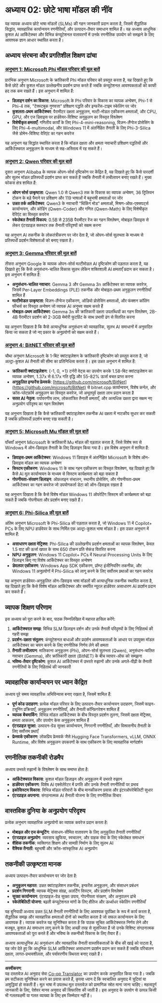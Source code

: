 <!--
CO_OP_TRANSLATOR_METADATA:
{
  "original_hash": "7c65ab2fd757b5fce2f114a3118d05da",
  "translation_date": "2025-09-17T14:26:37+00:00",
  "source_file": "Module02/README.md",
  "language_code": "hi"
}
-->
# अध्याय 02: छोटे भाषा मॉडल की नींव

यह व्यापक अध्याय छोटे भाषा मॉडलों (SLMs) की गहन जानकारी प्रदान करता है, जिसमें सैद्धांतिक सिद्धांत, व्यावहारिक कार्यान्वयन रणनीतियाँ, और उत्पादन-तैयार समाधान शामिल हैं। यह अध्याय आधुनिक कुशल AI आर्किटेक्चर और विभिन्न कंप्यूटेशनल वातावरणों में उनके रणनीतिक उपयोग को समझने के लिए आवश्यक ज्ञान आधार स्थापित करता है।

## अध्याय संरचना और प्रगतिशील शिक्षण ढांचा

### **[अनुभाग 1: Microsoft Phi मॉडल परिवार की मूल बातें](./01.PhiFamily.md)**
प्रारंभिक अनुभाग Microsoft के क्रांतिकारी Phi मॉडल परिवार को प्रस्तुत करता है, यह दिखाते हुए कि कैसे छोटे और कुशल मॉडल उल्लेखनीय प्रदर्शन प्राप्त करते हैं जबकि कंप्यूटेशनल आवश्यकताओं को काफी हद तक कम रखते हैं। इस अनुभाग में शामिल हैं:

- **डिज़ाइन दर्शन का विकास**: Microsoft के Phi परिवार के विकास का व्यापक अन्वेषण, Phi-1 से Phi-4 तक, "टेक्स्टबुक गुणवत्ता" प्रशिक्षण पद्धति और इन्फरेंस-टाइम स्केलिंग पर जोर
- **कुशलता-प्रथम आर्किटेक्चर**: पैरामीटर दक्षता अनुकूलन, मल्टी-मोडल एकीकरण क्षमताओं, और CPU, GPU, और एज डिवाइस पर हार्डवेयर-विशिष्ट अनुकूलन का विस्तृत विश्लेषण
- **विशेषीकृत क्षमताएँ**: गणितीय कार्यों के लिए Phi-4-mini-reasoning, विज़न-लैंग्वेज प्रोसेसिंग के लिए Phi-4-multimodal, और Windows 11 में अंतर्निहित तैनाती के लिए Phi-3-Silica जैसे डोमेन-विशिष्ट वेरिएंट का गहन कवरेज

यह अनुभाग यह सिद्धांत स्थापित करता है कि मॉडल दक्षता और क्षमता नवाचारी प्रशिक्षण पद्धतियों और आर्किटेक्चरल अनुकूलन के माध्यम से सह-अस्तित्व में रह सकते हैं।

### **[अनुभाग 2: Qwen परिवार की मूल बातें](./02.QwenFamily.md)**
दूसरा अनुभाग Alibaba के व्यापक ओपन-सोर्स दृष्टिकोण पर केंद्रित है, यह दिखाते हुए कि कैसे पारदर्शी और सुलभ मॉडल प्रतिस्पर्धी प्रदर्शन प्राप्त कर सकते हैं जबकि तैनाती में लचीलापन बनाए रखते हैं। मुख्य फोकस क्षेत्र शामिल हैं:

- **ओपन सोर्स उत्कृष्टता**: Qwen 1.0 से Qwen3 तक के विकास का व्यापक अन्वेषण, 36 ट्रिलियन टोकन के बड़े पैमाने पर प्रशिक्षण और 119 भाषाओं में बहुभाषी क्षमताओं पर जोर
- **उन्नत तर्क आर्किटेक्चर**: Qwen3 के नवाचारी "थिंकिंग मोड" क्षमताओं, मिश्रण-ऑफ-एक्सपर्ट्स कार्यान्वयन, और कोडिंग (Qwen-Coder) और गणित (Qwen-Math) के लिए विशेषीकृत वेरिएंट का विस्तृत कवरेज
- **स्केलेबल तैनाती विकल्प**: 0.5B से 235B पैरामीटर रेंज का गहन विश्लेषण, मोबाइल डिवाइस से लेकर एंटरप्राइज़ क्लस्टर तक तैनाती परिदृश्यों को सक्षम करना

यह अनुभाग AI तकनीक के लोकतंत्रीकरण पर जोर देता है, जो ओपन-सोर्स सुलभता के माध्यम से प्रतिस्पर्धी प्रदर्शन विशेषताओं को बनाए रखता है।

### **[अनुभाग 3: Gemma परिवार की मूल बातें](./03.GemmaFamily.md)**
तीसरा अनुभाग Google के व्यापक ओपन-सोर्स मल्टीमोडल AI दृष्टिकोण की पड़ताल करता है, यह दिखाते हुए कि कैसे अनुसंधान-चालित विकास सुलभ लेकिन शक्तिशाली AI क्षमताएँ प्रदान कर सकता है। इस अनुभाग में शामिल हैं:

- **अनुसंधान-चालित नवाचार**: Gemma 3 और Gemma 3n आर्किटेक्चर का व्यापक कवरेज, जिसमें Per-Layer Embeddings (PLE) तकनीक और मोबाइल-प्रथम अनुकूलन रणनीतियाँ शामिल हैं
- **मल्टीमोडल उत्कृष्टता**: विज़न-लैंग्वेज एकीकरण, ऑडियो प्रोसेसिंग क्षमताओं, और फंक्शन कॉलिंग फीचर्स का विस्तृत अन्वेषण जो व्यापक AI अनुभव सक्षम करते हैं
- **मोबाइल-प्रथम आर्किटेक्चर**: Gemma 3n की क्रांतिकारी दक्षता उपलब्धियों का गहन विश्लेषण, 2B-4B पैरामीटर प्रदर्शन को 2-3GB मेमोरी फुटप्रिंट के साथ प्रभावी ढंग से वितरित करना

यह अनुभाग दिखाता है कि कैसे अत्याधुनिक अनुसंधान को व्यावहारिक, सुलभ AI समाधानों में अनुवादित किया जा सकता है जो नए प्रकार के अनुप्रयोगों को सक्षम करते हैं।

### **[अनुभाग 4: BitNET परिवार की मूल बातें](./04.BitNETFamily.md)**
चौथा अनुभाग Microsoft के 1-बिट क्वांटाइज़ेशन के क्रांतिकारी दृष्टिकोण को प्रस्तुत करता है, जो अल्ट्रा-कुशल AI तैनाती की सीमा का प्रतिनिधित्व करता है। इस उन्नत अनुभाग में शामिल हैं:

- **क्रांतिकारी क्वांटाइज़ेशन**: {-1, 0, +1} टर्नरी वेट्स का उपयोग करके 1.58-बिट क्वांटाइज़ेशन का व्यापक अन्वेषण, 1.37x से 6.17x गति वृद्धि और 55-82% ऊर्जा बचत प्राप्त करना
- **अनुकूलित इन्फरेंस फ्रेमवर्क**: [https://github.com/microsoft/BitNet](https://github.com/microsoft/BitNet) से bitnet.cpp कार्यान्वयन, विशेष कर्नल, और क्रॉस-प्लेटफ़ॉर्म अनुकूलन का विस्तृत कवरेज, जो अभूतपूर्व दक्षता लाभ प्रदान करता है
- **सतत AI नेतृत्व**: पर्यावरणीय लाभ, लोकतांत्रित तैनाती क्षमताएँ, और अत्यधिक दक्षता द्वारा सक्षम नए अनुप्रयोग परिदृश्य का गहन विश्लेषण

यह अनुभाग दिखाता है कि कैसे क्रांतिकारी क्वांटाइज़ेशन तकनीक AI दक्षता में नाटकीय सुधार कर सकती है जबकि प्रतिस्पर्धी प्रदर्शन बनाए रख सकती है।

### **[अनुभाग 5: Microsoft Mu मॉडल की मूल बातें](./05.mumodel.md)**
पाँचवाँ अनुभाग Microsoft के क्रांतिकारी Mu मॉडल की पड़ताल करता है, जिसे विशेष रूप से Windows में ऑन-डिवाइस तैनाती के लिए डिज़ाइन किया गया है। इस विशेष अनुभाग में शामिल हैं:

- **डिवाइस-प्रथम आर्किटेक्चर**: Windows 11 डिवाइस में अंतर्निहित Microsoft के विशेष ऑन-डिवाइस मॉडल का व्यापक अन्वेषण
- **सिस्टम एकीकरण**: Windows 11 के साथ गहन एकीकरण का विस्तृत विश्लेषण, यह दिखाते हुए कि कैसे AI मूल कार्यान्वयन के माध्यम से सिस्टम कार्यक्षमता को बढ़ा सकता है
- **गोपनीयता-संरक्षण डिज़ाइन**: ऑफ़लाइन संचालन, स्थानीय प्रोसेसिंग, और गोपनीयता-प्रथम आर्किटेक्चर का गहन कवरेज जो उपयोगकर्ता डेटा को ऑन-डिवाइस रखता है

यह अनुभाग दिखाता है कि कैसे विशेष मॉडल Windows 11 ऑपरेटिंग सिस्टम की कार्यक्षमता को बढ़ा सकते हैं जबकि गोपनीयता और प्रदर्शन बनाए रखते हैं।

### **[अनुभाग 6: Phi-Silica की मूल बातें](./06.phisilica.md)**
अंतिम अनुभाग Microsoft के Phi-Silica की पड़ताल करता है, जो Windows 11 में Copilot+ PCs के लिए NPU हार्डवेयर के साथ निर्मित एक अल्ट्रा-कुशल भाषा मॉडल है। इस उन्नत अनुभाग में शामिल हैं:

- **असाधारण दक्षता मेट्रिक्स**: Phi-Silica की उल्लेखनीय प्रदर्शन क्षमताओं का व्यापक विश्लेषण, केवल 1.5 वाट की ऊर्जा खपत के साथ 650 टोकन प्रति सेकंड वितरित करना
- **NPU अनुकूलन**: Windows 11 Copilot+ PCs में Neural Processing Units के लिए डिज़ाइन किए गए विशेष आर्किटेक्चर का विस्तृत अन्वेषण
- **डेवलपर एकीकरण**: Windows App SDK एकीकरण, प्रॉम्प्ट इंजीनियरिंग तकनीक, और Windows 11 अनुप्रयोगों में Phi-Silica को लागू करने के लिए सर्वोत्तम प्रथाओं का गहन कवरेज

यह अनुभाग हार्डवेयर-अनुकूलित ऑन-डिवाइस भाषा मॉडलों की अत्याधुनिक तकनीक स्थापित करता है, यह दिखाते हुए कि कैसे विशेष मॉडल आर्किटेक्चर और समर्पित न्यूरल हार्डवेयर असाधारण AI प्रदर्शन प्रदान कर सकते हैं।

## व्यापक शिक्षण परिणाम

इस अध्याय को पूरा करने के बाद, पाठक निम्नलिखित में महारत हासिल करेंगे:

1. **आर्किटेक्चरल समझ**: विभिन्न SLM डिज़ाइन दर्शन और उनके तैनाती परिदृश्यों के लिए निहितार्थ की गहरी समझ
2. **प्रदर्शन-दक्षता संतुलन**: कंप्यूटेशनल बाधाओं और प्रदर्शन आवश्यकताओं के आधार पर उपयुक्त मॉडल आर्किटेक्चर का चयन करने के लिए रणनीतिक निर्णय लेने की क्षमता
3. **तैनाती लचीलापन**: मालिकाना अनुकूलन (Phi), ओपन-सोर्स सुलभता (Qwen), अनुसंधान-चालित नवाचार (Gemma), और क्रांतिकारी दक्षता (BitNET) के बीच व्यापार-ऑफ को समझना
4. **भविष्य-तैयार दृष्टिकोण**: कुशल AI आर्किटेक्चर में उभरते रुझानों और उनके अगले-पीढ़ी के तैनाती रणनीतियों के लिए निहितार्थ की जानकारी

## व्यावहारिक कार्यान्वयन पर ध्यान केंद्रित

अध्याय पूरे समय व्यावहारिक अभिविन्यास बनाए रखता है, जिसमें शामिल हैं:

- **पूर्ण कोड उदाहरण**: प्रत्येक मॉडल परिवार के लिए उत्पादन-तैयार कार्यान्वयन उदाहरण, जिसमें फाइन-ट्यूनिंग प्रक्रियाएँ, अनुकूलन रणनीतियाँ, और तैनाती कॉन्फ़िगरेशन शामिल हैं
- **व्यापक बेंचमार्किंग**: विभिन्न मॉडल आर्किटेक्चर के बीच विस्तृत प्रदर्शन तुलना, जिसमें दक्षता मेट्रिक्स, क्षमता आकलन, और उपयोग केस अनुकूलन शामिल हैं
- **एंटरप्राइज़ सुरक्षा**: उत्पादन-ग्रेड सुरक्षा कार्यान्वयन, निगरानी रणनीतियाँ, और विश्वसनीय तैनाती के लिए सर्वोत्तम प्रथाएँ
- **फ्रेमवर्क एकीकरण**: लोकप्रिय फ्रेमवर्क जैसे Hugging Face Transformers, vLLM, ONNX Runtime, और विशेष अनुकूलन उपकरणों के साथ एकीकरण के लिए व्यावहारिक मार्गदर्शन

## रणनीतिक तकनीकी रोडमैप

अध्याय उभरते रुझानों के विश्लेषण के साथ समाप्त होता है:

- **आर्किटेक्चरल विकास**: कुशल मॉडल डिज़ाइन और अनुकूलन में उभरते रुझान
- **हार्डवेयर एकीकरण**: विशेष AI एक्सेलेरेटर में प्रगति और उनके तैनाती रणनीतियों पर प्रभाव
- **इकोसिस्टम विकास**: विभिन्न मॉडल परिवारों के बीच मानकीकरण प्रयास और इंटरऑपरेबिलिटी सुधार
- **एंटरप्राइज़ अपनाना**: संगठनात्मक AI तैनाती योजना के लिए रणनीतिक विचार

## वास्तविक दुनिया के अनुप्रयोग परिदृश्य

प्रत्येक अनुभाग व्यावहारिक अनुप्रयोगों का व्यापक कवरेज प्रदान करता है:

- **मोबाइल और एज कंप्यूटिंग**: संसाधन-सीमित वातावरण के लिए अनुकूलित तैनाती रणनीतियाँ
- **एंटरप्राइज़ अनुप्रयोग**: व्यवसाय खुफिया, स्वचालन, और ग्राहक सेवा के लिए स्केलेबल समाधान
- **शैक्षिक तकनीक**: व्यक्तिगत शिक्षण और सामग्री निर्माण के लिए सुलभ AI
- **वैश्विक तैनाती**: बहुभाषी और क्रॉस-सांस्कृतिक AI अनुप्रयोग

## तकनीकी उत्कृष्टता मानक

अध्याय उत्पादन-तैयार कार्यान्वयन पर जोर देता है:

- **अनुकूलन महारत**: उन्नत क्वांटाइज़ेशन तकनीक, इन्फरेंस अनुकूलन, और संसाधन प्रबंधन
- **प्रदर्शन निगरानी**: व्यापक मेट्रिक्स संग्रह, अलर्टिंग सिस्टम, और प्रदर्शन विश्लेषण
- **सुरक्षा कार्यान्वयन**: एंटरप्राइज़-ग्रेड सुरक्षा उपाय, गोपनीयता संरक्षण, और अनुपालन ढांचे
- **स्केलेबिलिटी योजना**: बढ़ती कंप्यूटेशनल मांगों के लिए क्षैतिज और ऊर्ध्वाधर स्केलिंग रणनीतियाँ

यह बुनियादी अध्याय उन्नत SLM तैनाती रणनीतियों के लिए आवश्यक पूर्वापेक्षा के रूप में कार्य करता है, सैद्धांतिक समझ और व्यावहारिक क्षमताओं दोनों को स्थापित करता है जो सफल कार्यान्वयन के लिए आवश्यक हैं। व्यापक कवरेज यह सुनिश्चित करता है कि पाठक सूचित आर्किटेक्चरल निर्णय लेने और मजबूत, कुशल AI समाधान लागू करने के लिए अच्छी तरह से सुसज्जित हैं जो उनके विशिष्ट संगठनात्मक आवश्यकताओं को पूरा करते हैं और भविष्य के तकनीकी विकास के लिए तैयार हैं।

अध्याय अत्याधुनिक AI अनुसंधान और व्यावहारिक तैनाती वास्तविकताओं के बीच की खाई को पाटता है, यह जोर देते हुए कि आधुनिक SLM आर्किटेक्चर असाधारण प्रदर्शन प्रदान कर सकते हैं जबकि परिचालन दक्षता, लागत-प्रभावशीलता, और पर्यावरणीय स्थिरता बनाए रखते हैं।

---

**अस्वीकरण**:  
यह दस्तावेज़ AI अनुवाद सेवा [Co-op Translator](https://github.com/Azure/co-op-translator) का उपयोग करके अनुवादित किया गया है। जबकि हम सटीकता सुनिश्चित करने का प्रयास करते हैं, कृपया ध्यान दें कि स्वचालित अनुवाद में त्रुटियां या अशुद्धियां हो सकती हैं। मूल भाषा में उपलब्ध मूल दस्तावेज़ को प्रामाणिक स्रोत माना जाना चाहिए। महत्वपूर्ण जानकारी के लिए, पेशेवर मानव अनुवाद की सिफारिश की जाती है। इस अनुवाद के उपयोग से उत्पन्न किसी भी गलतफहमी या गलत व्याख्या के लिए हम जिम्मेदार नहीं हैं।